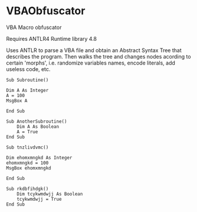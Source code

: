 # VBAObfuscator
VBA Macro obfuscator

Requires ANTLR4 Runtime library 4.8

Uses ANTLR to parse a VBA file and obtain an Abstract Syntax Tree that describes the program. Then walks the tree and changes nodes acording to certain 'morphs', i.e. randomize variables names, encode literals, add useless code, etc.

```
Sub Subroutine()

Dim A As Integer
A = 100
MsgBox A

End Sub

Sub AnotherSubroutine()
    Dim A As Boolean
    A = True
End Sub
```
```
Sub tnzlivdvmc()

Dim ehomxmngkd As Integer
ehomxmngkd = 100
MsgBox ehomxmngkd

End Sub

Sub rkdbfihdgk()
    Dim tcykwmdwjj As Boolean
    tcykwmdwjj = True
End Sub
```

